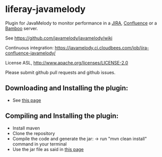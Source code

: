 liferay-javamelody
=========================

Plugin for JavaMelody to monitor performance in a  [JIRA](http://www.atlassian.com/software/jira/), [Confluence](http://www.atlassian.com/software/confluence/) or a [Bamboo](http://www.atlassian.com/software/bamboo/) server.

See https://github.com/javamelody/javamelody/wiki

Continuous integration: https://javamelody.ci.cloudbees.com/job/jira-confluence-javamelody/

License ASL, http://www.apache.org/licenses/LICENSE-2.0

Please submit github pull requests and github issues.


Downloading and Installing the plugin:
---------------------------------------
 - See [this page](https://github.com/javamelody/javamelody/wiki/AtlassianPlugin)


Compiling and Installing the plugin:
---------------------------------------
 - Install maven
 - Clone the repository
 - Compile the code and generate the jar:
	-> run "mvn clean install" command in your terminal
 - Use the jar file as said in [this page](https://github.com/javamelody/javamelody/wiki/AtlassianPlugin)
